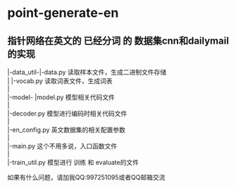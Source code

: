 # point-generate-en

## 指针网络在英文的 已经分词 的 数据集cnn和dailymail的实现


|-data_util-|-data.py 读取样本文件，生成二进制文件存储</br>
|           |-vocab.py 读取词表文件，生成词表</br> 
|</br>
|-model-    |model.py  模型相关代码文件</br>
|</br>
|-decoder.py  模型进行编码时相关代码文件</br>
|</br>
|-en_config.py  英文数据集的相关配置参数</br>
|</br>
|-main.py   这个不用多说，入口函数文件</br>
|</br>
|-train_util.py  模型进行 训练 和 evaluate的文件</br>


 

如果有什么问题，请加我QQ:997251095或者QQ邮箱交流  